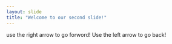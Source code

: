 ```yaml
---
layout: slide
title: "Welcome to our second slide!"
---
```

use the right arrow to go forword!
Use the left arrow to go back!

